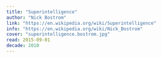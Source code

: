 ```yaml
---
title: "Superintelligence"
author: "Nick Bostrom"
link: "https://en.wikipedia.org/wiki/Superintelligence"
info: "https://en.wikipedia.org/wiki/Nick_Bostrom"
cover: "superintelligence.bostrom.jpg"
read: 2015-09-01
decade: 2010
---
```

